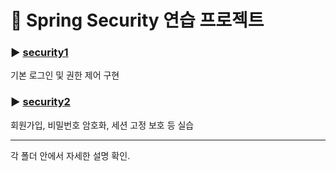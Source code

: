 # 🔐 Spring Security 연습 프로젝트

### ▶ [security1](./security1/README.md)
기본 로그인 및 권한 제어 구현

### ▶ [security2](./security2/README.md)
회원가입, 비밀번호 암호화, 세션 고정 보호 등 실습

---
각 폴더 안에서 자세한 설명 확인.
